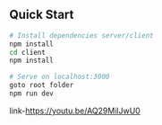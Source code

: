 

## Quick Start

```bash
# Install dependencies server/client
npm install
cd client
npm install

# Serve on localhost:3000
goto root folder
npm run dev
```

link-https://youtu.be/AQ29MilJwU0
